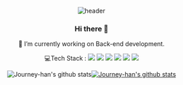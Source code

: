 <center>
  
![header](https://capsule-render.vercel.app/api?type=waving&color=auto&height=300&section=header&text=JiyeonnnHaan&fontSize=90)
### Hi there 👋

🌱 I’m currently working on Back-end development.  
        
        

💻Tech Stack : <img src="https://img.shields.io/badge/Java-007396?style=flat-square&logo=Java&logoColor=white"/></a>  <img src="https://img.shields.io/badge/JavaScript-F7DF1E?style=flat-square&logo=JavaScript&logoColor=white"/></a>  <img src="https://img.shields.io/badge/Spring-6DB33F?style=flat-square&logo=Spring&logoColor=white"/></a>  <img src="https://img.shields.io/badge/Spring%20Boot-6DB33F?style=flat-square&logo=Spring%20boot&logoColor=white"/></a>  <img src="https://img.shields.io/badge/MySQL-4479A1?style=flat-square&logo=MySQL&logoColor=white"/></a>  <img src="https://img.shields.io/badge/Elasticsearch-005571?style=flat-square&logo=Elasticsearch&logoColor=white"/></a>  
        
        
        
![Journey-han's github stats](https://github-readme-stats.vercel.app/api?username=Journey-han&show_icons=true)[![Journey-han's github stats](https://github-readme-stats.vercel.app/api/top-langs/?username=Journey-han&show_icons=true&hide_border=true&title_color=004386&icon_color=004386&layout=compact)](https://github.com/Journey-han)

</center>

<!--
**Journey-han/Journey-han** is a ✨ _special_ ✨ repository because its `README.md` (this file) appears on your GitHub profile.

Here are some ideas to get you started:

- 🔭 I’m currently working on ...
- 🌱 I’m currently learning ...
- 👯 I’m looking to collaborate on ...
- 🤔 I’m looking for help with ...
- 💬 Ask me about ...
- 📫 How to reach me: ...
- 😄 Pronouns: ...
- ⚡ Fun fact: ...
-->
